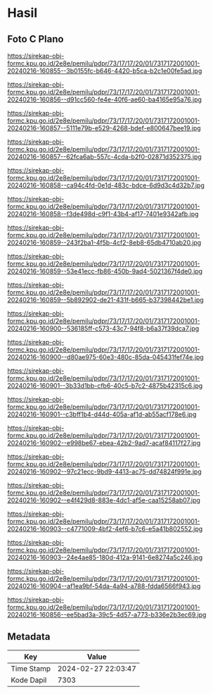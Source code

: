 # Hasil

## Foto C Plano

https://sirekap-obj-formc.kpu.go.id/2e8e/pemilu/pdpr/73/17/17/20/01/7317172001001-20240216-160855--3b0155fc-b646-4420-b5ca-b2c1e00fe5ad.jpg

https://sirekap-obj-formc.kpu.go.id/2e8e/pemilu/pdpr/73/17/17/20/01/7317172001001-20240216-160856--d91cc560-fe4e-40f6-ae60-ba4165e95a76.jpg

https://sirekap-obj-formc.kpu.go.id/2e8e/pemilu/pdpr/73/17/17/20/01/7317172001001-20240216-160857--5111e79b-e529-4268-bdef-e800647bee19.jpg

https://sirekap-obj-formc.kpu.go.id/2e8e/pemilu/pdpr/73/17/17/20/01/7317172001001-20240216-160857--62fca6ab-557c-4cda-b2f0-02871d352375.jpg

https://sirekap-obj-formc.kpu.go.id/2e8e/pemilu/pdpr/73/17/17/20/01/7317172001001-20240216-160858--ca94c4fd-0e1d-483c-bdce-6d9d3c4d32b7.jpg

https://sirekap-obj-formc.kpu.go.id/2e8e/pemilu/pdpr/73/17/17/20/01/7317172001001-20240216-160858--f3de498d-c9f1-43b4-af17-7401e9342afb.jpg

https://sirekap-obj-formc.kpu.go.id/2e8e/pemilu/pdpr/73/17/17/20/01/7317172001001-20240216-160859--243f2ba1-4f5b-4cf2-8eb8-65db4710ab20.jpg

https://sirekap-obj-formc.kpu.go.id/2e8e/pemilu/pdpr/73/17/17/20/01/7317172001001-20240216-160859--53e41ecc-fb86-450b-9ad4-5021367f4de0.jpg

https://sirekap-obj-formc.kpu.go.id/2e8e/pemilu/pdpr/73/17/17/20/01/7317172001001-20240216-160859--5b892902-de21-431f-b665-b37398442be1.jpg

https://sirekap-obj-formc.kpu.go.id/2e8e/pemilu/pdpr/73/17/17/20/01/7317172001001-20240216-160900--536185ff-c573-43c7-94f8-b6a37f39dca7.jpg

https://sirekap-obj-formc.kpu.go.id/2e8e/pemilu/pdpr/73/17/17/20/01/7317172001001-20240216-160900--d80ae975-60e3-480c-85da-045431fef74e.jpg

https://sirekap-obj-formc.kpu.go.id/2e8e/pemilu/pdpr/73/17/17/20/01/7317172001001-20240216-160901--3b33d1bb-cfb6-40c5-b7c2-4875b42315c6.jpg

https://sirekap-obj-formc.kpu.go.id/2e8e/pemilu/pdpr/73/17/17/20/01/7317172001001-20240216-160901--c3bff1b4-d44d-405a-af1d-ab55acf178e6.jpg

https://sirekap-obj-formc.kpu.go.id/2e8e/pemilu/pdpr/73/17/17/20/01/7317172001001-20240216-160902--e998be67-ebea-42b2-9ad7-acaf84117f27.jpg

https://sirekap-obj-formc.kpu.go.id/2e8e/pemilu/pdpr/73/17/17/20/01/7317172001001-20240216-160902--97c21ecc-9bd9-4413-ac75-dd74824f991e.jpg

https://sirekap-obj-formc.kpu.go.id/2e8e/pemilu/pdpr/73/17/17/20/01/7317172001001-20240216-160902--e4f429d8-883e-4dc1-af5e-caa15258ab07.jpg

https://sirekap-obj-formc.kpu.go.id/2e8e/pemilu/pdpr/73/17/17/20/01/7317172001001-20240216-160903--c4771009-4bf2-4ef6-b7c6-e5a41b802552.jpg

https://sirekap-obj-formc.kpu.go.id/2e8e/pemilu/pdpr/73/17/17/20/01/7317172001001-20240216-160903--24e4ae85-180d-412a-9141-6e8274a5c246.jpg

https://sirekap-obj-formc.kpu.go.id/2e8e/pemilu/pdpr/73/17/17/20/01/7317172001001-20240216-160904--af1ea9bf-54da-4a94-a788-fdda6566f943.jpg

https://sirekap-obj-formc.kpu.go.id/2e8e/pemilu/pdpr/73/17/17/20/01/7317172001001-20240216-160856--ee5bad3a-39c5-4d57-a773-b336e2b3ec69.jpg


## Metadata

| Key        | Value               |
| ---------- | ------------------- |
| Time Stamp | 2024-02-27 22:03:47 |
| Kode Dapil | 7303                |



